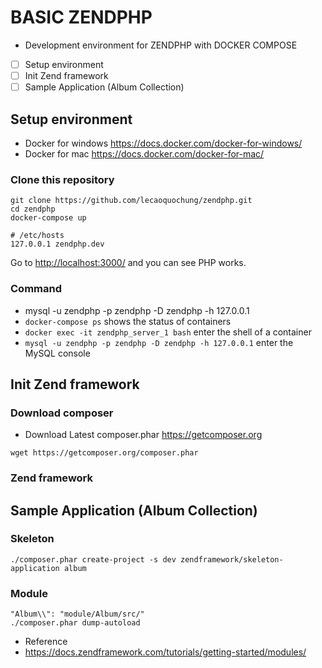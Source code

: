 # BASIC ZENDPHP
- Development environment for ZENDPHP with DOCKER COMPOSE
- [ ] Setup environment
- [ ] Init Zend framework
- [ ] Sample Application (Album Collection)

## Setup environment
- Docker for windows https://docs.docker.com/docker-for-windows/
- Docker for mac https://docs.docker.com/docker-for-mac/

### Clone this repository

```
git clone https://github.com/lecaoquochung/zendphp.git
cd zendphp
docker-compose up

# /etc/hosts
127.0.0.1 zendphp.dev
```

Go to <http://localhost:3000/> and you can see PHP works.


### Command
- mysql -u zendphp -p zendphp -D zendphp -h 127.0.0.1
- `docker-compose ps` shows the status of containers
- `docker exec -it zendphp_server_1 bash` enter the shell of a container
- `mysql -u zendphp -p zendphp -D zendphp -h 127.0.0.1` enter the MySQL console

## Init Zend framework
### Download composer
- Download Latest composer.phar https://getcomposer.org
```
wget https://getcomposer.org/composer.phar
```

### Zend framework

## Sample Application (Album Collection)
### Skeleton
```
./composer.phar create-project -s dev zendframework/skeleton-application album
```

### Module
```
"Album\\": "module/Album/src/"
./composer.phar dump-autoload
```

- Reference
 - https://docs.zendframework.com/tutorials/getting-started/modules/
